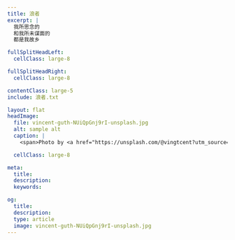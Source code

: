 ```yaml
---
title: 浪者
excerpt: |
  我所思念的
  和我所未谋面的
  都是我故乡

fullSplitHeadLeft:
  cellClass: large-8

fullSplitHeadRight:
  cellClass: large-8

contentClass: large-5
include: 浪者.txt

layout: flat
headImage:
  file: vincent-guth-NUiQpGnj9rI-unsplash.jpg
  alt: sample alt
  caption: |
    <span>Photo by <a href="https://unsplash.com/@vingtcent?utm_source=unsplash&amp;utm_medium=referral&amp;utm_content=creditCopyText">Vincent Guth</a> on <a href="https://unsplash.com/collections/11456707/nature?utm_source=unsplash&amp;utm_medium=referral&amp;utm_content=creditCopyText">Unsplash</a></span>

  cellClass: large-8

meta:
  title:
  description:
  keywords:

og:
  title:
  description:
  type: article
  image: vincent-guth-NUiQpGnj9rI-unsplash.jpg
---
```


